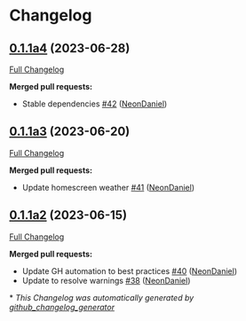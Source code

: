 # Changelog

## [0.1.1a4](https://github.com/NeonGeckoCom/skill-weather/tree/0.1.1a4) (2023-06-28)

[Full Changelog](https://github.com/NeonGeckoCom/skill-weather/compare/0.1.1a3...0.1.1a4)

**Merged pull requests:**

- Stable dependencies [\#42](https://github.com/NeonGeckoCom/skill-weather/pull/42) ([NeonDaniel](https://github.com/NeonDaniel))

## [0.1.1a3](https://github.com/NeonGeckoCom/skill-weather/tree/0.1.1a3) (2023-06-20)

[Full Changelog](https://github.com/NeonGeckoCom/skill-weather/compare/0.1.1a2...0.1.1a3)

**Merged pull requests:**

- Update homescreen weather [\#41](https://github.com/NeonGeckoCom/skill-weather/pull/41) ([NeonDaniel](https://github.com/NeonDaniel))

## [0.1.1a2](https://github.com/NeonGeckoCom/skill-weather/tree/0.1.1a2) (2023-06-15)

[Full Changelog](https://github.com/NeonGeckoCom/skill-weather/compare/0.1.0...0.1.1a2)

**Merged pull requests:**

- Update GH automation to best practices [\#40](https://github.com/NeonGeckoCom/skill-weather/pull/40) ([NeonDaniel](https://github.com/NeonDaniel))
- Update to resolve warnings [\#38](https://github.com/NeonGeckoCom/skill-weather/pull/38) ([NeonDaniel](https://github.com/NeonDaniel))



\* *This Changelog was automatically generated by [github_changelog_generator](https://github.com/github-changelog-generator/github-changelog-generator)*
